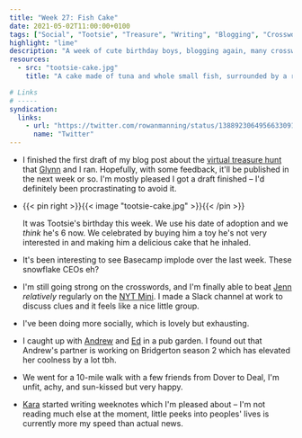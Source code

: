 ```yaml
---
title: "Week 27: Fish Cake"
date: 2021-05-02T11:00:00+0100
tags: ["Social", "Tootsie", "Treasure", "Writing", "Blogging", "Crosswords", "Walking", "Bridgerton"]
highlight: "lime"
description: "A week of cute birthday boys, blogging again, many crosswords, and a 10-mile walk which my body wasn't prepared for."
resources:
  - src: "tootsie-cake.jpg"
    title: "A cake made of tuna and whole small fish, surrounded by a ring of dreamies, and topped with a candle. Tootsie is being held back from eating the cake while the candle is lit."

# Links
# -----
syndication:
  links:
    - url: "https://twitter.com/rowanmanning/status/1388923064956633091"
      name: "Twitter"
---
```


  * I finished the first draft of my blog post about the [virtual treasure hunt](/weeknotes/20/) that [Glynn](https://twitter.com/glynnphillips) and I ran. Hopefully, with some feedback, it'll be published in the next week or so. I'm mostly pleased I got a draft finished – I'd definitely been procrastinating to avoid it.

  * {{< pin right >}}{{< image "tootsie-cake.jpg" >}}{{< /pin >}}
  
    It was Tootsie's birthday this week. We use his date of adoption and we _think_ he's 6 now. We celebrated by buying him a toy he's not very interested in and making him a delicious cake that he inhaled.

  * It's been interesting to see Basecamp implode over the last week. These snowflake CEOs eh?

  * I'm still going strong on the crosswords, and I'm finally able to beat [Jenn](https://twitter.com/teachlearncode) _relatively_ regularly on the [NYT Mini](https://www.nytimes.com/crosswords). I made a Slack channel at work to discuss clues and it feels like a nice little group.

  * I've been doing more socially, which is lovely but exhausting.
  
  * I caught up with [Andrew](https://adlawson.com/) and [Ed](https://twitter.com/Ed_Kend) in a pub garden. I found out that Andrew's partner is working on Bridgerton season 2 which has elevated her coolness by a lot tbh.

  * We went for a 10-mile walk with a few friends from Dover to Deal, I'm unfit, achy, and sun-kissed but very happy.

  * [Kara](https://ghost.computer/) started writing weeknotes which I'm pleased about – I'm not reading much else at the moment, little peeks into peoples' lives is currently more my speed than actual news.
